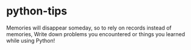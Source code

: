 # python-tips
Memories will disappear someday, so to rely on records instead of memories,
Write down problems you encountered or things you learned while using Python!
